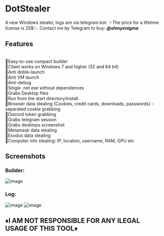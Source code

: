 # DotStealer
A new Windows stealer, logs are via telegram bot. ✨The price for a lifetime license is 25$✨. Contact me by Telegram to buy: **<em>@shinyenigma</em>**
## Features
<br>🔸Easy-to-use compact builder
<br>🔸Client works on Windows 7 and higher (32 and 64 bit)
<br>🔸Anti doble-launch
<br>🔸Anti VM launch
<br>🔸Anti-debug
<br>🔸Single .net exe without dependences
<br>🔸Grabs Desktop files
<br>🔸Run from the start directory/install
<br>🔸Browser data stealing (Cookies, credit cards, downloads, passwords) - separated cookie grabbing
<br>🔸Discord token grabbing
<br>🔸Grabs telegram session
<br>🔸Grabs desktops screenshot
<br>🔸Metamask data stealing
<br>🔸Exodus data stealing
<br>🔸Computer info stealing: IP, location, username, RAM, GPU etc
## Screenshots
### Builder:
![image](https://github.com/YellowKnife802/DotStealer/assets/156382357/d6913e39-a96b-4b37-a603-13c7766e9e85)

### Log:
![image](https://github.com/YellowKnife802/DotStealer/assets/156382357/d2328286-e582-404e-b5bf-4bb3410b832c)
![image](https://github.com/YellowKnife802/DotStealer/assets/156382357/1a44a9d7-e641-4510-913f-172f9889dfa9)


## ♦️I AM NOT RESPONSIBLE FOR ANY ILEGAL USAGE OF THIS TOOL♦️

